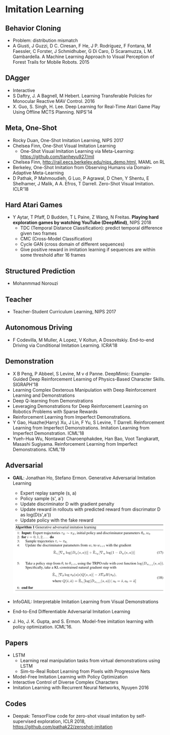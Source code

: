 # Imitation Learning

## Behavior Cloning
- Problem: distribution mismatch
- A Giusti, J Guzzi, D C. Ciresan, F He, J P. Rodríguez, F Fontana, M Faessler, C Forster, J Schmidhuber, G Di Caro, D Scaramuzza, L M. Gambardella. A Machine Learning Approach to Visual Perception of Forest Trails for Mobile Robots. 2015

## DAgger
- Interactive
- S Daftry, J. A Bagnell, M Hebert. Learning Transferable Policies for Monocular Reactive MAV Control. 2016
- X. Guo, S. Singh, H. Lee. Deep Learning for Real-Time Atari Game Play Using Offline MCTS Planning. NIPS'14

## Meta, One-Shot
- Rocky Duan, One-Shot Imitation Learning, NIPS 2017
- Chelsea Finn, One-Shot Visual Imitation Learning
	- One-Shot Visual Imitation Learning via Meta-Learning: https://github.com/tianheyu927/mil
- Chelsea Finn, http://rail.eecs.berkeley.edu/nips_demo.html, MAML on RL
- Berkeley, One-Shot Imitation from Observing Humans via Domain-Adaptive Meta-Learning
- D Pathak, P Mahmoudieh, G Luo, P Agrawal, D Chen, Y Shentu, E Shelhamer, J Malik, A A. Efros, T Darrell. Zero-Shot Visual Imitation. ICLR'18

## Hard Atari Games
- Y Aytar, T Pfaff, D Budden, T L Paine, Z Wang, N Freitas. **Playing hard exploration games by watching YouTube (DeepMind)**, NIPS 2018
	- TDC (Temporal Distance Classification): predict temporal difference given two frames
	- CMC (Cross-Model Classification)
	- Cycle GAN (cross domain of different sequences)
	- Give positive reward in imitation learning if sequences are within some threshold after 16 frames

## Structured Prediction
- Mohanmmad Norouzi

## Teacher
- Teacher-Student Curriculum Learning, NIPS 2017

## Autonomous Driving
- F Codevilla, M Muller, A Lopez, V Koltun, A Dosovitskiy. End-to-end Driving via Conditional Imitation Learning. ICRA'18

## Demonstration
- X B Peng, P Abbeel, S Levine, M v d Panne. DeepMimic: Example-Guided Deep Reinforcement Learning of Physics-Based Character Skills. SIGRAPH'18
- Learning Complex Dexterous Manipulation with Deep Reinforcement Learning and Demonstrations
- Deep Q-learning from Demonstrations
- Leveraging Demonstrations for Deep Reinforcement Learning on Robotics Problems with Sparse Rewards
- Reinforcement Learning from Imperfect Demonstrations. 
- Y Gao, Huazhe(Harry) Xu, J Lin, F Yu, S Levine, T Darrell. Reinforcement Learning from Imperfect Demonstrations. Imitation Learning from Imperfect Demonstration. ICML'18 
- Yueh-Hua Wu, Nontawat Charoenphakdee, Han Bao, Voot Tangkaratt, Masashi Sugiyama. Reinforcement Learning from Imperfect Demonstrations. ICML'19

## Adversarial
- **GAIL**: Jonathan Ho, Stefano Ermon. Generative Adversarial Imitation Learning
	- Expert replay sample (s, a)
	- Policy sample (s', a')
	- Update discriminator D with gradient penalty
	- Update reward in rollouts with predicted reward from discrimator D as log(D(s',a'))
	- Update policy with the fake reward
	<img src="/RL/images/gail.png" alt="drawing" width="500"/>
	
- InfoGAIL: Interpretable Imitation Learning from Visual Demonstrations
- End-to-End Differentiable Adversarial Imitation Learning
- J. Ho, J. K. Gupta, and S. Ermon. Model-free imitation learning with policy optimization. ICML'16.

## Papers	
- LSTM
	- Learning real manipulation tasks from virtual demonstrations using LSTM
	- Sim-to-Real Robot Learning from Pixels with Progressive Nets
- Model-Free Imitation Learning with Policy Optimization
- Interactive Control of Diverse Complex Characters
- Imitation Learning with Recurrent Neural Networks, Nyuyen 2016 

## Codes
- Deepak: TensorFlow code for zero-shot visual imitation by self-supervised exploration, ICLR 2018, https://github.com/pathak22/zeroshot-imitation